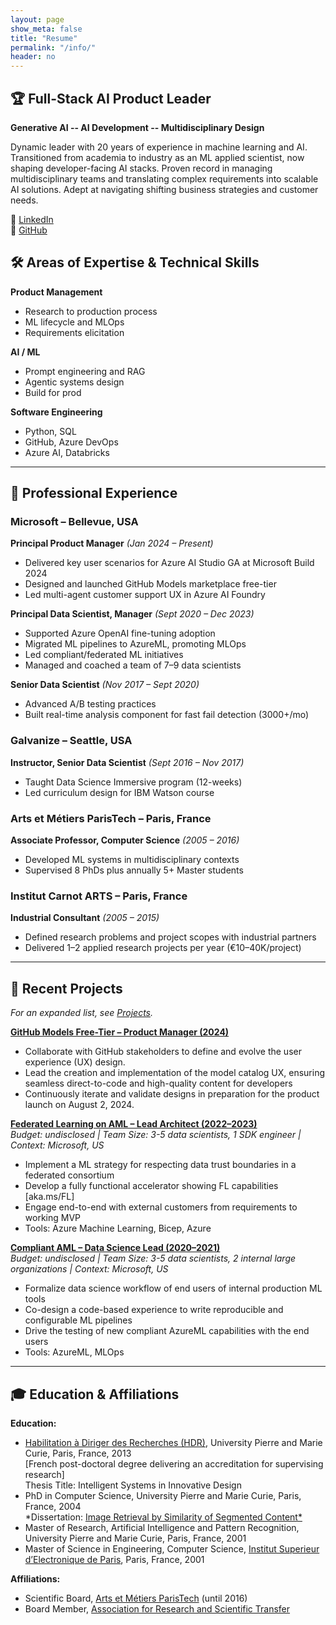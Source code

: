 ```yaml
---
layout: page
show_meta: false
title: "Resume"
permalink: "/info/"
header: no
---
```


## 🏆 Full-Stack AI Product Leader

**Generative AI -- AI Development -- Multidisciplinary Design**

Dynamic leader with 20 years of experience in machine learning and AI. Transitioned from academia to industry as an ML applied scientist, now shaping developer-facing AI stacks. Proven record in managing multidisciplinary teams and translating complex requirements into scalable AI solutions. Adept at navigating shifting business strategies and customer needs.

🔗 [LinkedIn](https://linkedin.com/in/jfomhover)  
🔗 [GitHub](https://github.com/jfomhover)

## 🛠️ Areas of Expertise & Technical Skills

**Product Management**
- Research to production process
- ML lifecycle and MLOps
- Requirements elicitation

**AI / ML**
- Prompt engineering and RAG
- Agentic systems design
- Build for prod

**Software Engineering**
- Python, SQL
- GitHub, Azure DevOps
- Azure AI, Databricks

---

## 💼 Professional Experience

### Microsoft – Bellevue, USA  
**Principal Product Manager** *(Jan 2024 – Present)*  
- Delivered key user scenarios for Azure AI Studio GA at Microsoft Build 2024  
- Designed and launched GitHub Models marketplace free-tier  
- Led multi-agent customer support UX in Azure AI Foundry  

**Principal Data Scientist, Manager** *(Sept 2020 – Dec 2023)*  
- Supported Azure OpenAI fine-tuning adoption  
- Migrated ML pipelines to AzureML, promoting MLOps  
- Led compliant/federated ML initiatives  
- Managed and coached a team of 7–9 data scientists  

**Senior Data Scientist** *(Nov 2017 – Sept 2020)*  
- Advanced A/B testing practices  
- Built real-time analysis component for fast fail detection (3000+/mo)  

### Galvanize – Seattle, USA  
**Instructor, Senior Data Scientist** *(Sept 2016 – Nov 2017)*  
- Taught Data Science Immersive program (12-weeks)  
- Led curriculum design for IBM Watson course  

### Arts et Métiers ParisTech – Paris, France  
**Associate Professor, Computer Science** *(2005 – 2016)*  
- Developed ML systems in multidisciplinary contexts  
- Supervised 8 PhDs plus annually 5+ Master students

### Institut Carnot ARTS – Paris, France  
**Industrial Consultant** *(2005 – 2015)*  
- Defined research problems and project scopes with industrial partners
- Delivered 1–2 applied research projects per year (€10–40K/project)  

---

## 📁 Recent Projects

_For an expanded list, see [Projects](/projects)._

[**GitHub Models Free-Tier – Product Manager (2024)**](/projects/Github-Models/)
- Collaborate with GitHub stakeholders to define and evolve the user experience (UX) design. 
- Lead the creation and implementation of the model catalog UX, ensuring seamless direct-to-code and high-quality content for developers 
- Continuously iterate and validate designs in preparation for the product launch on August 2, 2024. 

[**Federated Learning on AML – Lead Architect (2022–2023)**](/projects/Federated-Learning/)  
_Budget: undisclosed | Team Size: 3-5 data scientists, 1 SDK engineer | Context: Microsoft, US_
- Implement a ML strategy for respecting data trust boundaries in a federated consortium 
- Develop a fully functional accelerator showing FL capabilities [aka.ms/FL] 
- Engage end-to-end with external customers from requirements to working MVP 
- Tools: Azure Machine Learning, Bicep, Azure 

[**Compliant AML – Data Science Lead (2020–2021)**](/projects/Compliant-AzureML/)  
_Budget: undisclosed | Team Size: 3-5 data scientists, 2 internal large organizations | Context: Microsoft, US_
- Formalize data science workflow of end users of internal production ML tools 
- Co-design a code-based experience to write reproducible and configurable ML pipelines 
- Drive the testing of new compliant AzureML capabilities with the end users 
- Tools: AzureML, MLOps  
  
---

## 🎓 Education & Affiliations

**Education:**  
- [Habilitation à Diriger des Recherches (HDR)](https://en.wikipedia.org/wiki/Habilitation_to_Supervise_Research), University Pierre and Marie Curie, Paris, France, 2013   
  [French post-doctoral degree delivering an accreditation for supervising research]  
  Thesis Title: Intelligent Systems in Innovative Design 
- PhD in Computer Science, University Pierre and Marie Curie, Paris, France, 2004  
  *Dissertation: [Image Retrieval by Similarity of Segmented Content*](https://www.lip6.fr/actualite/personnes-fiche.php?ident=D157)  
- Master of Research, Artificial Intelligence and Pattern Recognition, University Pierre and Marie Curie, Paris, France, 2001 
- Master of Science in Engineering, Computer Science, [Institut Superieur d’Electronique de Paris](https://www.isep.fr), Paris, France, 2001 

**Affiliations:**  
- Scientific Board, [Arts et Métiers ParisTech](https://artsetmetiers.fr/) (until 2016)  
- Board Member, [Association for Research and Scientific Transfer](https://www.ic-arts.eu)  
